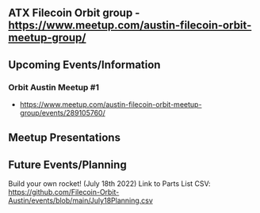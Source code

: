 ## ATX Filecoin Orbit group - https://www.meetup.com/austin-filecoin-orbit-meetup-group/

## Upcoming Events/Information

### Orbit Austin Meetup #1
- https://www.meetup.com/austin-filecoin-orbit-meetup-group/events/289105760/

## Meetup Presentations

## Future Events/Planning

Build your own rocket! (July 18th 2022)
Link to Parts List CSV: https://github.com/Filecoin-Orbit-Austin/events/blob/main/July18Planning.csv
